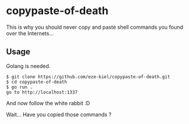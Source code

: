 # copypaste-of-death

This is why you should never copy and paste shell commands you found over the Internets...

## Usage

Golang is needed.

```
$ git clone https://github.com/eze-kiel/copypaste-of-death.git
$ cd copypaste-of-death
$ go run .
go to http://localhost:1337
```
And now follow the white rabbit :D

Wait... Have you copied those commands ? 